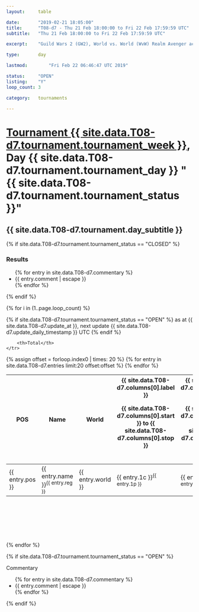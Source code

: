 ```yaml
---
layout: 	table

date: 		"2019-02-21 18:05:00"
title: 		"T08-d7 - Thu 21 Feb 18:00:00 to Fri 22 Feb 17:59:59 UTC"
subtitle: 	"Thu 21 Feb 18:00:00 to Fri 22 Feb 17:59:59 UTC"

excerpt:    "Guild Wars 2 (GW2), World vs. World (WvW) Realm Avenger achivement Tournament. \"Every Kill Counts\""

type:       day

lastmod: 		"Fri Feb 22 06:46:47 UTC 2019"

status:     "OPEN"
listing:    "Y"
loop_count: 3

category: 	tournaments

---
```

<div class="table_header">
    <h1><a href="{{ site.data.T08-d7.tournament.week_url }}">Tournament {{ site.data.T08-d7.tournament.tournament_week }}</a>, Day {{ site.data.T08-d7.tournament.tournament_day }} "{{ site.data.T08-d7.tournament.tournament_status }}"</h1>
    <h2>{{ site.data.T08-d7.tournament.day_subtitle }}</h2> 
</div>

{% if site.data.T08-d7.tournament.tournament_status == "CLOSED" %} 
<div class="commentary">
  <h3>Results</h3>
  <ul>
    {% for entry in site.data.T08-d7.commentary %}
    <li class="commentary_list">{{ entry.comment | escape }}</li>
    {% endfor %}
  </ul>
</div>
{% endif %}


{% for i in (1..page.loop_count) %}

{% if site.data.T08-d7.tournament.tournament_status == "OPEN" %} 
<span class="table_nextupdate">as at {{ site.data.T08-d7.update_at }}, next update {{ site.data.T08-d7.update_daily_timestamp }} UTC</span> 
{% endif %}

<table class="day_table">
  <colgroup>
    <col style="width:18px">
    <col style="width:55px">
    <col style="width:55px">
    <col style="width:12px">
    <col style="width:12px">
    <col style="width:12px">
    <col style="width:12px">
    <col style="width:12px">
    <col style="width:12px">
    <col style="width:12px">
    <col style="width:12px">
    <col style="width:12px">
    <col style="width:12px">
    <col style="width:12px">
    <col style="width:12px">
    <col style="width:12px">
    <col style="width:12px">
    <col style="width:12px">
    <col style="width:12px">
    <col style="width:12px">
    <col style="width:12px">
    <col style="width:12px">
    <col style="width:12px">
    <col style="width:12px">
    <col style="width:12px">
    <col style="width:12px">
    <col style="width:12px">
    <col style="width:18px">
  </colgroup>  
  <thead>
    <tr>
        <th>POS</th>
        <th class="AlignLeft">Name</th>
        <th class="AlignLeft">World</th>

<th><div class="label">{{ site.data.T08-d7.columns[0].label }}<p class="onhover">{{ site.data.T08-d7.columns[0].start }} to {{ site.data.T08-d7.columns[0].stop }}</p></div>​</th>
<th><div class="label">{{ site.data.T08-d7.columns[1].label }}<p class="onhover">{{ site.data.T08-d7.columns[1].start }} to {{ site.data.T08-d7.columns[1].stop }}</p></div>​</th>
<th><div class="label">{{ site.data.T08-d7.columns[2].label }}<p class="onhover">{{ site.data.T08-d7.columns[2].start }} to {{ site.data.T08-d7.columns[2].stop }}</p></div>​</th>
<th><div class="label">{{ site.data.T08-d7.columns[3].label }}<p class="onhover">{{ site.data.T08-d7.columns[3].start }} to {{ site.data.T08-d7.columns[3].stop }}</p></div>​</th>
<th><div class="label">{{ site.data.T08-d7.columns[4].label }}<p class="onhover">{{ site.data.T08-d7.columns[4].start }} to {{ site.data.T08-d7.columns[4].stop }}</p></div>​</th>
<th><div class="label">{{ site.data.T08-d7.columns[5].label }}<p class="onhover">{{ site.data.T08-d7.columns[5].start }} to {{ site.data.T08-d7.columns[5].stop }}</p></div>​</th>
<th><div class="label">{{ site.data.T08-d7.columns[6].label }}<p class="onhover">{{ site.data.T08-d7.columns[6].start }} to {{ site.data.T08-d7.columns[6].stop }}</p></div>​</th>
<th><div class="label">{{ site.data.T08-d7.columns[7].label }}<p class="onhover">{{ site.data.T08-d7.columns[7].start }} to {{ site.data.T08-d7.columns[7].stop }}</p></div>​</th>
<th><div class="label">{{ site.data.T08-d7.columns[8].label }}<p class="onhover">{{ site.data.T08-d7.columns[8].start }} to {{ site.data.T08-d7.columns[8].stop }}</p></div>​</th>
<th><div class="label">{{ site.data.T08-d7.columns[9].label }}<p class="onhover">{{ site.data.T08-d7.columns[9].start }} to {{ site.data.T08-d7.columns[9].stop }}</p></div>​</th>
<th><div class="label">{{ site.data.T08-d7.columns[10].label }}<p class="onhover">{{ site.data.T08-d7.columns[10].start }} to {{ site.data.T08-d7.columns[10].stop }}</p></div>​</th>

<th><div class="label">{{ site.data.T08-d7.columns[11].label }}<p class="onhover">{{ site.data.T08-d7.columns[11].start }} to {{ site.data.T08-d7.columns[11].stop }}</p></div>​</th>
<th><div class="label">{{ site.data.T08-d7.columns[12].label }}<p class="onhover">{{ site.data.T08-d7.columns[12].start }} to {{ site.data.T08-d7.columns[12].stop }}</p></div>​</th>
<th><div class="label">{{ site.data.T08-d7.columns[13].label }}<p class="onhover">{{ site.data.T08-d7.columns[13].start }} to {{ site.data.T08-d7.columns[13].stop }}</p></div>​</th>
<th><div class="label">{{ site.data.T08-d7.columns[14].label }}<p class="onhover">{{ site.data.T08-d7.columns[14].start }} to {{ site.data.T08-d7.columns[14].stop }}</p></div>​</th>
<th><div class="label">{{ site.data.T08-d7.columns[15].label }}<p class="onhover">{{ site.data.T08-d7.columns[15].start }} to {{ site.data.T08-d7.columns[15].stop }}</p></div>​</th>
<th><div class="label">{{ site.data.T08-d7.columns[16].label }}<p class="onhover">{{ site.data.T08-d7.columns[16].start }} to {{ site.data.T08-d7.columns[16].stop }}</p></div>​</th>
<th><div class="label">{{ site.data.T08-d7.columns[17].label }}<p class="onhover">{{ site.data.T08-d7.columns[17].start }} to {{ site.data.T08-d7.columns[17].stop }}</p></div>​</th>
<th><div class="label">{{ site.data.T08-d7.columns[18].label }}<p class="onhover">{{ site.data.T08-d7.columns[18].start }} to {{ site.data.T08-d7.columns[18].stop }}</p></div>​</th>
<th><div class="label">{{ site.data.T08-d7.columns[19].label }}<p class="onhover">{{ site.data.T08-d7.columns[19].start }} to {{ site.data.T08-d7.columns[19].stop }}</p></div>​</th>
<th><div class="label">{{ site.data.T08-d7.columns[20].label }}<p class="onhover">{{ site.data.T08-d7.columns[20].start }} to {{ site.data.T08-d7.columns[20].stop }}</p></div>​</th>

<th><div class="label">{{ site.data.T08-d7.columns[21].label }}<p class="onhover">{{ site.data.T08-d7.columns[21].start }} to {{ site.data.T08-d7.columns[21].stop }}</p></div>​</th>
<th><div class="label">{{ site.data.T08-d7.columns[22].label }}<p class="onhover">{{ site.data.T08-d7.columns[22].start }} to {{ site.data.T08-d7.columns[22].stop }}</p></div>​</th>
<th><div class="label">{{ site.data.T08-d7.columns[23].label }}<p class="onhover">{{ site.data.T08-d7.columns[23].start }} to {{ site.data.T08-d7.columns[23].stop }}</p></div>​</th>

        <th>Total</th>
    </tr>
  </thead>
  {% assign offset = forloop.index0 | times: 20 %}
<tbody>
{% for entry in site.data.T08-d7.entries limit:20 offset:offset %}
  <tr>
    <td class="pl{{ entry.pos }}">{{ entry.pos }}</td>
    <td class="AlignLeft">{{ entry.name }}<sup>{{ entry.reg }}</sup></td>
    <td class="AlignLeft">{{ entry.world }}</td>
    <td class="pl{{ entry.1p }}">{{ entry.1c }}<sup>{{ entry.1p }}</sup></td>
    <td class="pl{{ entry.2p }}">{{ entry.2c }}<sup>{{ entry.2p }}</sup></td>
    <td class="pl{{ entry.3p }}">{{ entry.3c }}<sup>{{ entry.3p }}</sup></td>
    <td class="pl{{ entry.4p }}">{{ entry.4c }}<sup>{{ entry.4p }}</sup></td>
    <td class="pl{{ entry.5p }}">{{ entry.5c }}<sup>{{ entry.5p }}</sup></td>
    <td class="pl{{ entry.6p }}">{{ entry.6c }}<sup>{{ entry.6p }}</sup></td>
    <td class="pl{{ entry.7p }}">{{ entry.7c }}<sup>{{ entry.7p }}</sup></td>
    <td class="pl{{ entry.8p }}">{{ entry.8c }}<sup>{{ entry.8p }}</sup></td>
    <td class="pl{{ entry.9p }}">{{ entry.9c }}<sup>{{ entry.9p }}</sup></td>
    <td class="pl{{ entry.10p }}">{{ entry.10c }}<sup>{{ entry.10p }}</sup></td>
    <td class="pl{{ entry.11p }}">{{ entry.11c }}<sup>{{ entry.11p }}</sup></td>
    <td class="pl{{ entry.12p }}">{{ entry.12c }}<sup>{{ entry.12p }}</sup></td>
    <td class="pl{{ entry.13p }}">{{ entry.13c }}<sup>{{ entry.13p }}</sup></td>
    <td class="pl{{ entry.14p }}">{{ entry.14c }}<sup>{{ entry.14p }}</sup></td>
    <td class="pl{{ entry.15p }}">{{ entry.15c }}<sup>{{ entry.15p }}</sup></td>
    <td class="pl{{ entry.16p }}">{{ entry.16c }}<sup>{{ entry.16p }}</sup></td>
    <td class="pl{{ entry.17p }}">{{ entry.17c }}<sup>{{ entry.17p }}</sup></td>
    <td class="pl{{ entry.18p }}">{{ entry.18c }}<sup>{{ entry.18p }}</sup></td>
    <td class="pl{{ entry.19p }}">{{ entry.19c }}<sup>{{ entry.19p }}</sup></td>
    <td class="pl{{ entry.20p }}">{{ entry.20c }}<sup>{{ entry.20p }}</sup></td>
    <td class="pl{{ entry.21p }}">{{ entry.21c }}<sup>{{ entry.21p }}</sup></td>
    <td class="pl{{ entry.22p }}">{{ entry.22c }}<sup>{{ entry.22p }}</sup></td>
    <td class="pl{{ entry.23p }}">{{ entry.23c }}<sup>{{ entry.23p }}</sup></td>
    <td class="pl{{ entry.24p }}">{{ entry.24c }}<sup>{{ entry.24p }}</sup></td>
    <td>{{ entry.total }}</td>
  </tr>
{% endfor %}  
</tbody>
</table>
<div class="leaderboard">
  <script async src="//pagead2.googlesyndication.com/pagead/js/adsbygoogle.js"></script>
  <!-- 728x90 -->
  <ins class="adsbygoogle"
       style="display:inline-block;width:728px;height:90px"
       data-ad-client="ca-pub-3274917281288240"
       data-ad-slot="3870538733"></ins>
  <script>
  (adsbygoogle = window.adsbygoogle || []).push({});
  </script>    
</div>
<br />
{% endfor %}

{% if site.data.T08-d7.tournament.tournament_status == "OPEN" %} 
<div class="commentary">
  <span class="commentary_title">Commentary</span>
  <ul>
    {% for entry in site.data.T08-d7.commentary %}
    <li class="commentary_list">{{ entry.comment | escape }}</li>
    {% endfor %}
  </ul>
</div>
{% endif %}


